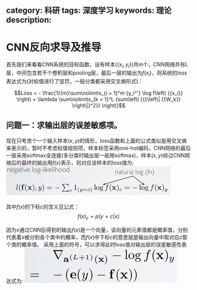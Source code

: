 ﻿category: 科研
tags: 深度学习
keywords: 理论
description: 
---

# CNN反向求导及推导

首先我们来看看CNN系统的目标函数，设有样本$\left( \lbrace{{x_i},{y_i}\rbrace} \right)$共$m$个，CNN网络共有L层，中间包含若干个卷积层和pooling层，最后一层的输出为$f\left( {{x_i}} \right)$，则系统的loss表达式为(对权值进行了惩罚，一般分类都采用交叉熵形式)：

$$Loss =  - \frac{1}{m}\sum\nolimits_{i = 1}^m {y_i^'} \log f\left( {{x_i}} \right) + \lambda \sum\nolimits_{k = 1}^L {sum\left( {{{\left\| {{W_k}} \right\|}^2}} \right)}$$

## 问题一：求输出层的误差敏感项。

现在只考虑个一个输入样本$\left( {x,y} \right)$的情形，loss函数和上面的公式类似是用交叉熵来表示的，暂时不考虑权值规则项，样本标签采用one-hot编码，CNN网络的最后一层采用softmax全连接(多分类时输出层一般用softmax)，样本$\left( {x,y} \right)$经过CNN网络后的最终的输出用$f\left( {{x}} \right)$表示，则对应该样本的loss值为:
![1](/public/img/posts/CNN反向传播/1.png)

其中$f\left( {{x}} \right)$的下标$c$的含义见公式：
$$f{\left( x \right)_c} = p\left( {y = c|x} \right)$$

因为$x$通过CNN后得到的输出$f\left( {{x}} \right)$是一个向量，该向量的元素值都是概率值，分别代表着$x$被分到各个类中的概率，而$f\left( {{x}} \right)$中下标c的意思就是输出向量中取对应$c$那个类的概率值。
采用上面的符号，可以求得此时loss值对输出层的误差敏感性表达式为:
![2](/public/img/posts/CNN反向传播/2.png)